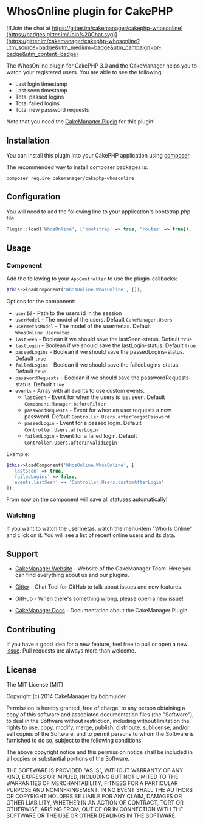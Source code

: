 # WhosOnline plugin for CakePHP

[![Join the chat at https://gitter.im/cakemanager/cakephp-whosonline](https://badges.gitter.im/Join%20Chat.svg)](https://gitter.im/cakemanager/cakephp-whosonline?utm_source=badge&utm_medium=badge&utm_campaign=pr-badge&utm_content=badge)

The WhosOnline plugin for CakePHP 3.0 and the CakeManager helps you to watch your registered users. 
You are able to see the following:

- Last login timestamp
- Last seen timestamp
- Total passed logins
- Total failed logins
- Total new password requests

Note that you need the [CakeManager Plugin](https://github.com/cakemanager/cakephp-cakemanager) for this plugin!

## Installation

You can install this plugin into your CakePHP application using [composer](http://getcomposer.org).

The recommended way to install composer packages is:

```
composer require cakemanager/cakephp-whosonline
```

## Configuration

You will need to add the following line to your application's bootstrap.php file:

```php
Plugin::load('WhosOnline', ['bootstrap' => true, 'routes' => true]);
```


## Usage

### Component

Add the following to your `AppController` to use the plugin-callbacks:

```php
$this->loadComponent('WhosOnline.WhosOnline', []);
```

Options for the component:

- `userId` - Path to the users id in the session
- `userModel` - The model of the users. Default `CakeManager.Users`
- `usermetasModel` - The model of the usermetas. Default `WhosOnline.Usermetas`
- `lastSeen` - Boolean if we should save the lastSeen-status. Default `true`
- `lastLogin` - Boolean if we should save the lastLogin-status. Default `true`
- `passedLogins` - Boolean if we should save the passedLogins-status. Default `true`
- `failedLogins` - Boolean if we should save the failedLogins-status. Default `true`
- `passwordRequests` - Boolean if we should save the passwordRequests-status. Default `true`
- `events` - Array with all events to use custom events.
    - `lastSeen` - Event for when the users is last seen. Default `Component.Manager.beforeFilter`
    - `passwordRequests` - Event for when an user requests a new password. Default `Controller.Users.afterForgotPassword`
    - `passedLogin` - Event for a passed login. Default `Controller.Users.afterLogin`
    - `failedLogin` - Event for a failed login. Default `Controller.Users.afterInvalidLogin`

Example:

```php
$this->loadComponent('WhosOnline.WhosOnline', [
  'lastSeen' => true,
  'failedLogins' => false,
  'events.lastSeen' => 'Controller.Users.customAfterLogin'
]);
```

From now on the component will save all statuses automatically!

### Watching

If you want to watch the usermetas, watch the menu-item "Who Is Online" and click on it. You will see a list of recent online users and its data.

Support
-------

- [CakeManager Website](http://cakemanager.org/) - Website of the CakeManager Team. Here you can find everything about us and our plugins.

- [Gitter](https://gitter.im/cakemanager/cakephp-cakemanager) - Chat Tool for GitHub to talk about issues and new features.

- [GitHub](https://github.com/cakemanager/cakephp-whosonline/issues) - When there's something wrong, please open a new issue!

- [CakeManager Docs](http://cakemanager.org/docs/1.0/) - Documentation about the CakeManager Plugin.


Contributing
------------

If you have a good idea for a new feature, feel free to pull or open a new  [issue](https://github.com/cakemanager/cakephp-whosonline/issues). Pull requests are always more than welcome.

License
-------

The MIT License (MIT)

Copyright (c) 2014 CakeManager by bobmulder

Permission is hereby granted, free of charge, to any person obtaining a copy
of this software and associated documentation files (the "Software"), to deal
in the Software without restriction, including without limitation the rights
to use, copy, modify, merge, publish, distribute, sublicense, and/or sell
copies of the Software, and to permit persons to whom the Software is
furnished to do so, subject to the following conditions:

The above copyright notice and this permission notice shall be included in all
copies or substantial portions of the Software.

THE SOFTWARE IS PROVIDED "AS IS", WITHOUT WARRANTY OF ANY KIND, EXPRESS OR
IMPLIED, INCLUDING BUT NOT LIMITED TO THE WARRANTIES OF MERCHANTABILITY,
FITNESS FOR A PARTICULAR PURPOSE AND NONINFRINGEMENT. IN NO EVENT SHALL THE
AUTHORS OR COPYRIGHT HOLDERS BE LIABLE FOR ANY CLAIM, DAMAGES OR OTHER
LIABILITY, WHETHER IN AN ACTION OF CONTRACT, TORT OR OTHERWISE, ARISING FROM,
OUT OF OR IN CONNECTION WITH THE SOFTWARE OR THE USE OR OTHER DEALINGS IN THE
SOFTWARE.
